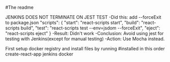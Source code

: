 #The readme

JENKINS DOES NOT TERMINATE ON JEST TEST
-Did this: add --forceExit to package.json
  "scripts": {
    "start": "react-scripts start",
    "build": "react-scripts build",
    "test": "react-scripts test --env=jsdom --forceExit",
    "eject": "react-scripts eject"
  }
-Result: Didn't work
-Conclusion: Avoid using jest for testing with Jenkins(except for manual testing)
-Action: Use Mocha instead.



First setup docker registry and install files by running
#installed in this order
create-react-app
jenkins
docker
